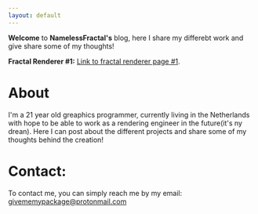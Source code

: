 ```yaml
---
layout: default
---
```


**Welcome** to **NamelessFractal's** blog, here I share my differebt work and give share some of my thoughts! 


**Fractal Renderer #1:** [Link to fractal renderer page #1](./another-page.html).

# About

I'm a 21 year old greaphics programmer, currently living in the Netherlands with hope to be able to work as a rendering engineer in the future(it's ny drean). Here I can post about the different projects and share some of my thoughts behind the creation!

# Contact:

To contact me, you can simply reach me by my email: givememypackage@protonmail.com
